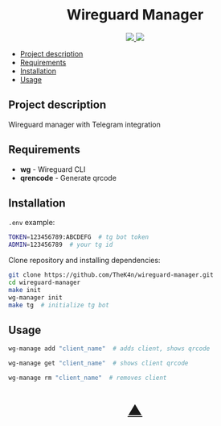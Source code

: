 


<h1 align="center">Wireguard Manager</h1>

<p align="center">
  <a href="https://github.com/TheK4n">
    <img src="https://img.shields.io/github/followers/TheK4n?label=Follow&style=social">
  </a>
  <a href="https://github.com/TheK4n/wireguard-manager">
    <img src="https://img.shields.io/github/stars/TheK4n/wireguard-manager?style=social">
  </a>
</p>

* [Project description](#chapter-0)
* [Requirements](#chapter-1)
* [Installation](#chapter-2)
* [Usage](#chapter-3)


<a id="chapter-0"></a>
## Project description 

Wireguard manager with Telegram integration


<a id="chapter-1"></a>
## Requirements

* **wg**  - Wireguard CLI
* **qrencode** - Generate qrcode
<a id="chapter-2"></a>
## Installation

```.env``` example:
```bash
TOKEN=123456789:ABCDEFG  # tg bot token
ADMIN=123456789  # your tg id
```

Clone repository and installing dependencies:

```bash
git clone https://github.com/TheK4n/wireguard-manager.git
cd wireguard-manager
make init
wg-manager init
make tg  # initialize tg bot
```

<a id="chapter-3"></a>
## Usage
```bash
wg-manage add "client_name"  # adds client, shows qrcode
```
```bash
wg-manage get "client_name"  # shows client qrcode
```
```bash
wg-manage rm "client_name"  # removes client
```



<h1 align="center"><a href="#top">▲</a></h1>
